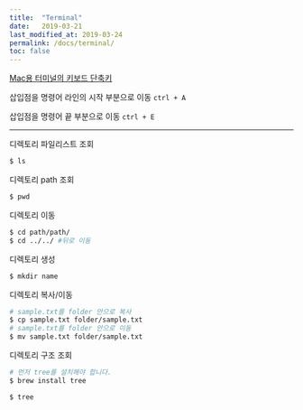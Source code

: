 ```yaml
---
title:  "Terminal"
date:   2019-03-21
last_modified_at: 2019-03-24
permalink: /docs/terminal/
toc: false
---
```

[Mac용 터미널의 키보드 단축키](https://support.apple.com/ko-kr/guide/terminal/trmlshtcts/mac)

삽입점을 명령어 라인의 시작 부분으로 이동
`ctrl + A`

삽입점을 명령어 끝 부분으로 이동
`ctrl + E`

***
디렉토리 파일리스트 조회
```sh
$ ls
```
디렉토리 path 조회
```sh
$ pwd
```
디렉토리 이동
```sh
$ cd path/path/
$ cd ../../ #뒤로 이동
```
디렉토리 생성
```sh
$ mkdir name
```
디렉토리 복사/이동
```sh
# sample.txt를 folder 안으로 복사
$ cp sample.txt folder/sample.txt
# sample.txt를 folder 안으로 이동
$ mv sample.txt folder/sample.txt
```

디렉토리 구조 조회
```sh
# 먼저 tree를 설치해야 합니다.
$ brew install tree

$ tree
```
